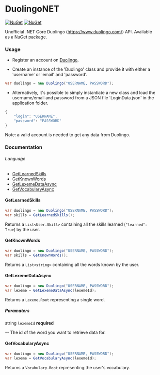 # DuolingoNET
[![NuGet](https://img.shields.io/nuget/v/DuolingoNET.svg)](https://www.nuget.org/packages/DuolingoNET)
[![NuGet](https://img.shields.io/nuget/dt/DuolingoNET.svg)](https://www.nuget.org/packages/DuolingoNET)

Unofficial .NET Core Duolingo (https://www.duolingo.com/) API. Available as a [NuGet package](https://www.nuget.org/packages/NPushover/).

### Usage

- Register an account on [Duolingo](https://www.duolingo.com/register).

- Create an instance of the 'Duolingo' class and provide it with either a 'username' or 'email' and 'password'.

```cs
var duolingo = new Duolingo("USERNAME, PASSWORD");
```

- Alternatively, it's possible to simply instantiate a new class and load the username/email and password from a JSON file 'LoginData.json' in the application folder.

```javascript
{
    "login": "USERNAME",
    "password": "PASSWORD"
}
```
Note: a valid account is needed to get any data from Duolingo.

### Documentation
###### Language
- [GetLearnedSkills](#getlearnedskills)
- [GetKnownWords](#getknownwords)
- [GetLexemeDataAsync](#getlexemedataasync)
- [GetVocabularyAsync](#getvocabularyasync)
#### GetLearnedSkills
```cs
var duolingo = new Duolingo("USERNAME, PASSWORD");
var skills = GetLearnedSkills();
```
Returns a `List<User.Skill>` containing all the skills learned (`"learned": True`) by the user.
#### GetKnownWords
```cs
var duolingo = new Duolingo("USERNAME, PASSWORD");
var skills = GetKnownWords();
```
Returns a `List<string>` containing all the words known by the user.
#### GetLexemeDataAsync
```cs
var duolingo = new Duolingo("USERNAME, PASSWORD");
var lexeme = GetLexemeDataAsync(lexemeId);
```
Returns a `Lexeme.Root` representing a single word.
##### Paramaters
string `lexemeId` **required**

-- The id of the word you want to retrieve data for.
#### GetVocabularyAsync
```cs
var duolingo = new Duolingo("USERNAME, PASSWORD");
var lexeme = GetVocabularyAsync(lexemeId);
```
Returns a `Vocabulary.Root` representing the user's vocabulary.
